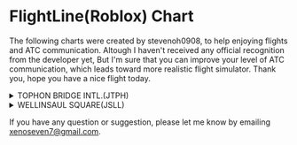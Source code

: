 # FlightLine(Roblox) Chart

The following charts were created by stevenoh0908, to help enjoying flights and ATC communication.
Altough I haven't received any official recognition from the developer yet,
But I'm sure that you can improve your level of ATC communication, which leads toward more realistic flight simulator.
  Thank you, hope you have a nice flight today.

<details>
  <summary>TOPHON BRIDGE INTL.(JTPH)</summary>
  <img src="https://i.ibb.co/D4zvKG2/2.png" alt="JTPH Chart PNG">
  <p><a href="about:blank" target="_blank">AD Chart PDF</a></p>
</details>

<details>
  <summary>WELLINSAUL SQUARE(JSLL)</summary>
  <img src="https://i.ibb.co/D4zvKG2/2.png" alt="JSLL Chart PNG">
  <p><a href="about:blank" target="_blank">AD Chart PDF</a></p>
</details>

If you have any question or suggestion, please let me know by emailing xenoseven7@gmail.com.
